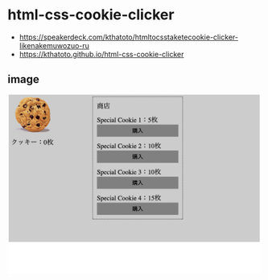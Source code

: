 # html-css-cookie-clicker
* https://speakerdeck.com/kthatoto/htmltocsstaketecookie-clicker-likenakemuwozuo-ru
* https://kthatoto.github.io/html-css-cookie-clicker

## image
![cookie clicker screen shot](/src/cookie-img.png)
